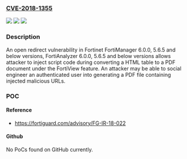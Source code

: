 ### [CVE-2018-1355](https://cve.mitre.org/cgi-bin/cvename.cgi?name=CVE-2018-1355)
![](https://img.shields.io/static/v1?label=Product&message=Fortinet%20FortiManager%2C%20FortiAnalyzer&color=blue)
![](https://img.shields.io/static/v1?label=Version&message=n%2Fa&color=blue)
![](https://img.shields.io/static/v1?label=Vulnerability&message=Execute%20unauthorized%20code%20or%20commands&color=brighgreen)

### Description

An open redirect vulnerability in Fortinet FortiManager 6.0.0, 5.6.5 and below versions, FortiAnalyzer 6.0.0, 5.6.5 and below versions allows attacker to inject script code during converting a HTML table to a PDF document under the FortiView feature.  An attacker may be able to social engineer an authenticated user into generating a PDF file containing injected malicious URLs.

### POC

#### Reference
- https://fortiguard.com/advisory/FG-IR-18-022

#### Github
No PoCs found on GitHub currently.

